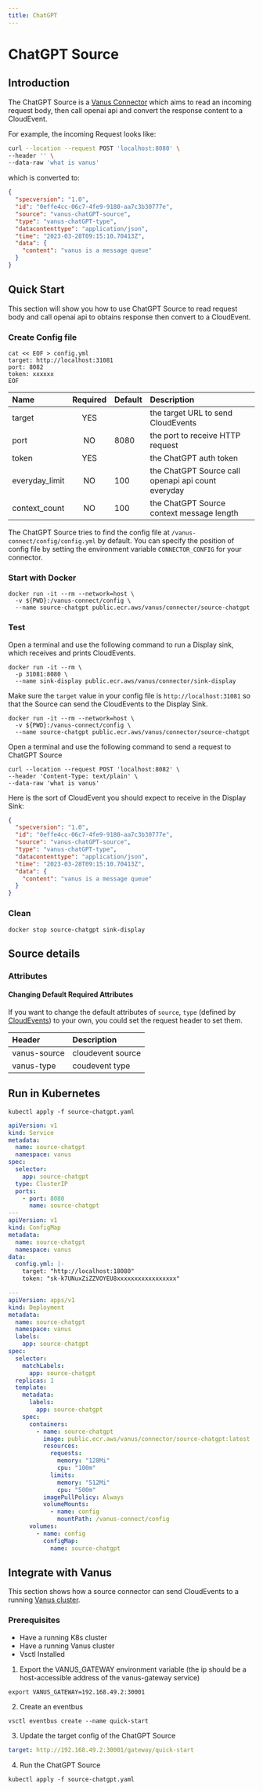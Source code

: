 ```yaml
---
title: ChatGPT
---
```


# ChatGPT Source

## Introduction

The ChatGPT Source is a [Vanus Connector][vc] which aims to read an incoming request body, then call openai api and
convert the response content to a CloudEvent.

For example, the incoming Request looks like:

```bash
curl --location --request POST 'localhost:8080' \
--header '' \
--data-raw 'what is vanus'
```

which is converted to:

```json
{
  "specversion": "1.0",
  "id": "0effe4cc-06c7-4fe9-9180-aa7c3b30777e",
  "source": "vanus-chatGPT-source",
  "type": "vanus-chatGPT-type",
  "datacontenttype": "application/json",
  "time": "2023-03-28T09:15:10.70413Z",
  "data": {
    "content": "vanus is a message queue"
  }
}
```

## Quick Start

This section will show you how to use ChatGPT Source to read request body and call openai api to obtains response then
convert to a CloudEvent.

### Create Config file

```shell
cat << EOF > config.yml
target: http://localhost:31081
port: 8082
token: xxxxxx
EOF
```

| Name           | Required | Default | Description                                        |
|:---------------|:--------:|:--------|:---------------------------------------------------|
| target         |   YES    |         | the target URL to send CloudEvents                 |
| port           |    NO    | 8080    | the port to receive HTTP request                   |
| token          |   YES    |         | the ChatGPT auth token                             |
| everyday_limit |    NO    | 100     | the ChatGPT Source call openapi api count everyday |
| context_count  |    NO    | 100     | the ChatGPT Source context message length          |

The ChatGPT Source tries to find the config file at `/vanus-connect/config/config.yml` by default. You can specify the
position of config file by setting the environment variable `CONNECTOR_CONFIG` for your connector.

### Start with Docker

```shell
docker run -it --rm --network=host \
  -v ${PWD}:/vanus-connect/config \
  --name source-chatgpt public.ecr.aws/vanus/connector/source-chatgpt
```

### Test

Open a terminal and use the following command to run a Display sink, which receives and prints CloudEvents.

```shell
docker run -it --rm \
  -p 31081:8080 \
  --name sink-display public.ecr.aws/vanus/connector/sink-display
```

Make sure the `target` value in your config file is `http://localhost:31081` so that the Source can send the CloudEvents
to the Display Sink.

```shell
docker run -it --rm --network=host \
  -v ${PWD}:/vanus-connect/config \
  --name source-chatgpt public.ecr.aws/vanus/connector/source-chatgpt
```

Open a terminal and use the following command to send a request to ChatGPT Source

```shell
curl --location --request POST 'localhost:8082' \
--header 'Content-Type: text/plain' \
--data-raw 'what is vanus'
```

Here is the sort of CloudEvent you should expect to receive in the Display Sink:

```json
{
  "specversion": "1.0",
  "id": "0effe4cc-06c7-4fe9-9180-aa7c3b30777e",
  "source": "vanus-chatGPT-source",
  "type": "vanus-chatGPT-type",
  "datacontenttype": "application/json",
  "time": "2023-03-28T09:15:10.70413Z",
  "data": {
    "content": "vanus is a message queue"
  }
}
```

### Clean

```shell
docker stop source-chatgpt sink-display
```

## Source details

### Attributes

#### Changing Default Required Attributes

If you want to change the default attributes of `source`, `type` (defined
by [CloudEvents](https://github.com/cloudevents/spec/blob/main/cloudevents/spec.md#required-attributes)) to your own,
you could set the request header to set them.

| Header        | Description       |
|:--------------|:------------------|
| vanus-source  | cloudevent source |
| vanus-type    | coudevent type    |

## Run in Kubernetes

```shell
kubectl apply -f source-chatgpt.yaml
```

```yaml
apiVersion: v1
kind: Service
metadata:
  name: source-chatgpt
  namespace: vanus
spec:
  selector:
    app: source-chatgpt
  type: ClusterIP
  ports:
    - port: 8080
      name: source-chatgpt
---
apiVersion: v1
kind: ConfigMap
metadata:
  name: source-chatgpt
  namespace: vanus
data:
  config.yml: |-
    target: "http://localhost:18080"
    token: "sk-k7UNuxZiZZVOYEU8xxxxxxxxxxxxxxxxx"

---
apiVersion: apps/v1
kind: Deployment
metadata:
  name: source-chatgpt
  namespace: vanus
  labels:
    app: source-chatgpt
spec:
  selector:
    matchLabels:
      app: source-chatgpt
  replicas: 1
  template:
    metadata:
      labels:
        app: source-chatgpt
    spec:
      containers:
        - name: source-chatgpt
          image: public.ecr.aws/vanus/connector/source-chatgpt:latest
          resources:
            requests:
              memory: "128Mi"
              cpu: "100m"
            limits:
              memory: "512Mi"
              cpu: "500m"
          imagePullPolicy: Always
          volumeMounts:
            - name: config
              mountPath: /vanus-connect/config
      volumes:
        - name: config
          configMap:
            name: source-chatgpt
```

## Integrate with Vanus

This section shows how a source connector can send CloudEvents to a
running [Vanus cluster](https://github.com/vanus-labs/vanus).

### Prerequisites

- Have a running K8s cluster
- Have a running Vanus cluster
- Vsctl Installed

1. Export the VANUS_GATEWAY environment variable (the ip should be a host-accessible address of the vanus-gateway
   service)

```shell
export VANUS_GATEWAY=192.168.49.2:30001
```

2. Create an eventbus

```shell
vsctl eventbus create --name quick-start
```

3. Update the target config of the ChatGPT Source

```yaml
target: http://192.168.49.2:30001/gateway/quick-start
```

4. Run the ChatGPT Source

```shell
kubectl apply -f source-chatgpt.yaml
```

[vc]: https://docs.vanus.ai/introduction/concepts#vanus-connect
